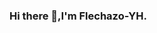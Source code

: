 ### Hi there 👋,I'm Flechazo-YH.

<!--
**Flechazo-YH/Flechazo-YH** is a ✨ _special_ ✨ repository because its `README.md` (this file) appears on your GitHub profile.

- 🔭 I’m currently working on something cool.
- 🌱 I’m currently learning Everything I like.
- 💬 Ask me about anything related to Java/Python.
- 📫 How to reach me: 1063742156@qq.com
- 😄 Read more about my CSDN: [here](https://blog.csdn.net/qq_44231797?spm=1000.2115.3001.5343)

![](https://github-readme-stats.vercel.app/api?username=Flechazo-YH&show_icons=true&theme=transparent)

You are my ![Visitor Count](https://profile-counter.glitch.me/Flechazo-YH/count.svg) visitor,Thank You!:kissing_heart::kissing_heart:

![Top Langs](https://github-readme-stats.vercel.app/api/top-langs/?username=Flechazo-YH&layout=compact&theme=tokyonight)

![](https://github-readme-activity-graph.cyclic.app/graph?username=Flechazo-YH&theme=dracula)

### My Skill Set

![](https://img.shields.io/badge/Java-ED8B00?style=for-the-badge&logo=openjdk&logoColor=white)![](https://img.shields.io/badge/Python-3776AB?style=for-the-badge&logo=python&logoColor=white)


